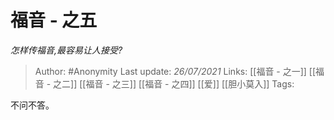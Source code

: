 # 福音 - 之五
*怎样传福音,最容易让人接受?*

> Author: #Anonymity 
Last update: *26/07/2021* 
Links: [[福音 - 之一]] [[福音 - 之二]] [[福音 - 之三]] [[福音 - 之四]] [[爱]] [[胆小莫入]]
Tags:  


不问不答。